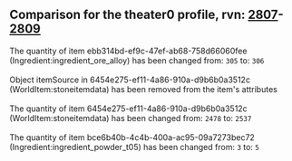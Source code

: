 ## Comparison for the theater0 profile, rvn: [2807](https://github.com/PRO100KatYT/FortniteProfileRevisions/tree/main/profiles/theater0/2807%20theater0.json)-[2809](https://github.com/PRO100KatYT/FortniteProfileRevisions/tree/main/profiles/theater0/2809%20theater0.json)

The quantity of item ebb314bd-ef9c-47ef-ab68-758d66060fee (Ingredient:ingredient_ore_alloy) has been changed from: `305` to: `306`
<br><br>
Object itemSource in 6454e275-ef11-4a86-910a-d9b6b0a3512c (WorldItem:stoneitemdata) has been removed from the item's attributes
<br><br>
The quantity of item 6454e275-ef11-4a86-910a-d9b6b0a3512c (WorldItem:stoneitemdata) has been changed from: `2478` to: `2537`
<br><br>
The quantity of item bce6b40b-4c4b-400a-ac95-09a7273bec72 (Ingredient:ingredient_powder_t05) has been changed from: `3` to: `5`
<br><br>
